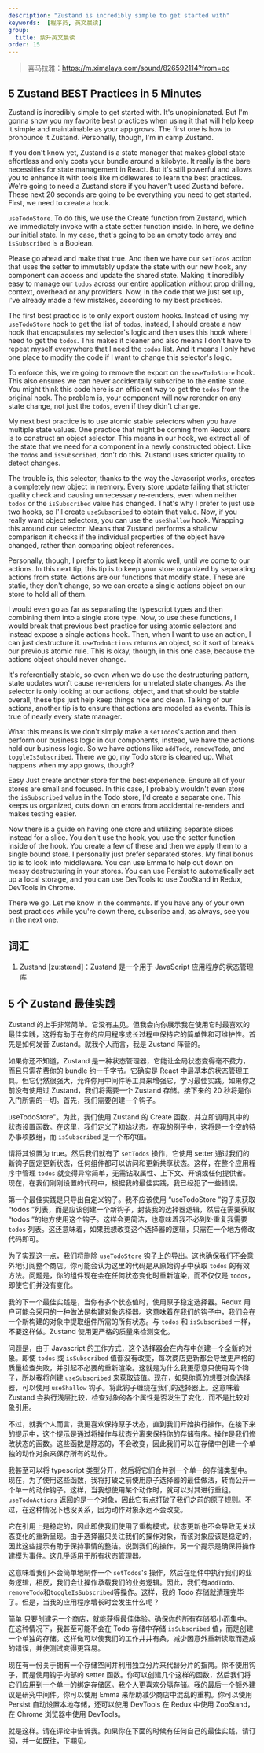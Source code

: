 ```yaml
---
description: "Zustand is incredibly simple to get started with"
keywords:  [程序员, 英文晨读]
group:
  title: 紫升英文晨读
order: 15
---
```


> 喜马拉雅：https://m.ximalaya.com/sound/826592114?from=pc

## 5 Zustand BEST Practices in 5 Minutes

Zustand is incredibly simple to get started with. It's unopinionated. But I'm gonna show you my favorite best practices when using it that will help keep it simple and maintainable as your app grows. The first one is how to pronounce it Zustand. Personally, though, I'm in camp Zustand.

If you don't know yet, Zustand is a state manager that makes global state effortless and only costs your bundle around a kilobyte. It really is the bare necessities for state management in React. But it's still powerful and allows you to enhance it with tools like middlewares to learn the best practices. We're going to need a Zustand store if you haven't used Zustand before. These next 20 seconds are going to be everything you need to get started. First, we need to create a hook.

`useTodoStore`. To do this, we use the Create function from Zustand, which we immediately invoke with a state setter function inside. In here, we define our initial state. In my case, that's going to be an empty todo array and `isSubscribed` is a Boolean.

Please go ahead and make that true. And then we have our `setTodos` action that uses the setter to immutably update the state with our new hook, any component can access and update the shared state. Making it incredibly easy to manage our `todos` across our entire application without prop drilling, context, overhead or any providers. Now, in the code that we just set up, I've already made a few mistakes, according to my best practices.

The first best practice is to only export custom hooks. Instead of using my `useTodoStore` hook to get the list of `todos`, instead, I should create a new hook that encapsulates my selector's logic and then uses this hook where I need to get the `todos`. This makes it cleaner and also means I don't have to repeat myself everywhere that I need the `todos` list. And it means I only have one place to modify the code if I want to change this selector's logic.

To enforce this, we're going to remove the export on the `useTodoStore` hook. This also ensures we can never accidentally subscribe to the entire store. You might think this code here is an efficient way to get the `todos` from the original hook. The problem is, your component will now rerender on any state change, not just the `todos`, even if they didn't change.

My next best practice is to use atomic stable selectors when you have multiple state values. One practice that might be coming from Redux users is to construct an object selector. This means in our hook, we extract all of the state that we need for a component in a newly constructed object. Like the `todos` and `isSubscribed`, don't do this. Zustand uses stricter quality to detect changes.

The trouble is, this selector, thanks to the way the Javascript works, creates a completely new object in memory. Every store update failing that stricter quality check and causing unnecessary re-renders, even when neither `todos` or the `isSubscribed` value has changed. That's why I prefer to just use two hooks, so I'll create `useSubscribed` to obtain that value. Now, if you really want object selectors, you can use the `useShallow` hook. Wrapping this around our selector. Means that Zustand performs a shallow comparison it checks if the individual properties of the object have changed, rather than comparing object references.

Personally, though, I prefer to just keep it atomic well, until we come to our actions. In this next tip, this tip is to keep your store organized by separating actions from state. Actions are our functions that modify state. These are static, they don't change, so we can create a single actions object on our store to hold all of them.

I would even go as far as separating the typescript types and then combining them into a single store type. Now, to use these functions, I would break that previous best practice for using atomic selectors and instead expose a single actions hook. Then, when I want to use an action, I can just destructure it. `useTodoActions` returns an object, so it sort of breaks our previous atomic rule. This is okay, though, in this one case, because the actions object should never change.

It's referentially stable, so even when we do use the destructuring pattern, state updates won't cause re-renders for unrelated state changes. As the selector is only looking at our actions, object, and that should be stable overall, these tips just help keep things nice and clean. Talking of our actions, another tip is to ensure that actions are modeled as events. This is true of nearly every state manager.

What this means is we don't simply make a `setTodos`'s action and then perform our business logic in our components, instead, we have the actions hold our business logic. So we have actions like `addTodo`, `removeTodo`, and `toggleIsSubscribed`. There we go, my Todo store is cleaned up. What happens when my app grows, though?

Easy Just create another store for the best experience. Ensure all of your stores are small and focused. In this case, I probably wouldn't even store the `isSubscribed` value in the Todo store, I'd create a separate one. This keeps us organized, cuts down on errors from accidental re-renders and makes testing easier.

Now there is a guide on having one store and utilizing separate slices instead for a slice. You don't use the hook, you use the setter function inside of the hook. You create a few of these and then we apply them to a single bound store. I personally just prefer separated stores. My final bonus tip is to look into middleware. You can use Emma to help cut down on messy destructuring in your stores. You can use Persist to automatically set up a local storage, and you can use DevTools to use ZooStand in Redux, DevTools in Chrome.

There we go. Let me know in the comments. If you have any of your own best practices while you're down there, subscribe and, as always, see you in the next one.

## 词汇

1. Zustand [zuːstænd]：Zustand 是一个用于 JavaScript 应用程序的状态管理库

## 5 个 Zustand 最佳实践

Zustand 的上手非常简单。它没有主见。但我会向你展示我在使用它时最喜欢的最佳实践，这将有助于在你的应用程序成长过程中保持它的简单性和可维护性。首先是如何发音 Zustand。就我个人而言，我是 Zustand 阵营的。

如果你还不知道，Zustand 是一种状态管理器，它能让全局状态变得毫不费力，而且只需花费你的 bundle 约一千字节。它确实是 React 中最基本的状态管理工具。但它仍然很强大，允许你用中间件等工具来增强它，学习最佳实践。如果你之前没有使用过 Zustand，我们将需要一个 Zustand 存储。接下来的 20 秒将是你入门所需的一切。首先，我们需要创建一个钩子。

useTodoStore"。为此，我们使用 Zustand 的 Create 函数，并立即调用其中的状态设置函数。在这里，我们定义了初始状态。在我的例子中，这将是一个空的待办事项数组，而 `isSubscribed` 是一个布尔值。

请将其设置为 true。然后我们就有了 `setTodos` 操作，它使用 setter 通过我们的新钩子固定更新状态，任何组件都可以访问和更新共享状态。这样，在整个应用程序中管理 `todos` 就变得异常简单，无需钻取属性、上下文、开销或任何提供者。现在，在我们刚刚设置的代码中，根据我的最佳实践，我已经犯了一些错误。

第一个最佳实践是只导出自定义钩子。我不应该使用 “useTodoStore ”钩子来获取 “todos ”列表，而是应该创建一个新钩子，封装我的选择器逻辑，然后在需要获取 “todos ”的地方使用这个钩子。这样会更简洁，也意味着我不必到处重复我需要 `todos` 列表。这还意味着，如果我想改变这个选择器的逻辑，只需在一个地方修改代码即可。

为了实现这一点，我们将删除 `useTodoStore` 钩子上的导出。这也确保我们不会意外地订阅整个商店。你可能会认为这里的代码是从原始钩子中获取 `todos` 的有效方法。问题是，你的组件现在会在任何状态变化时重新渲染，而不仅仅是 `todos`，即使它们并没有变化。

我的下一个最佳实践是，当你有多个状态值时，使用原子稳定选择器。Redux 用户可能会采用的一种做法是构建对象选择器。这意味着在我们的钩子中，我们会在一个新构建的对象中提取组件所需的所有状态。与 `todos` 和 `isSubscribed` 一样，不要这样做。Zustand 使用更严格的质量来检测变化。

问题是，由于 Javascript 的工作方式，这个选择器会在内存中创建一个全新的对象。即使 `todos` 或 `isSubscribed` 值都没有改变，每次商店更新都会导致更严格的质量检查失败，并引起不必要的重新渲染。这就是为什么我更愿意只使用两个钩子，所以我将创建 `useSubscribed` 来获取该值。现在，如果你真的想要对象选择器，可以使用 `useShallow` 钩子。将此钩子缠绕在我们的选择器上。这意味着 Zustand 会执行浅层比较，检查对象的各个属性是否发生了变化，而不是比较对象引用。

不过，就我个人而言，我更喜欢保持原子状态，直到我们开始执行操作。在接下来的提示中，这个提示是通过将操作与状态分离来保持你的存储有序。操作是我们修改状态的函数。这些函数是静态的，不会改变，因此我们可以在存储中创建一个单独的动作对象来保存所有的动作。

我甚至可以将 typescript 类型分开，然后将它们合并到一个单一的存储类型中。现在，为了使用这些函数，我将打破之前使用原子选择器的最佳做法，转而公开一个单一的动作钩子。这样，当我想使用某个动作时，就可以对其进行重组。`useTodoActions` 返回的是一个对象，因此它有点打破了我们之前的原子规则。不过，在这种情况下也没关系，因为动作对象永远不会改变。

它在引用上是稳定的，因此即使我们使用了重构模式，状态更新也不会导致无关状态变化的重新呈现。由于选择器只关注我们的操作对象，而该对象应该是稳定的，因此这些提示有助于保持事情的整洁。说到我们的操作，另一个提示是确保将操作建模为事件。这几乎适用于所有状态管理器。

这意味着我们不会简单地制作一个 `setTodos`'s 操作，然后在组件中执行我们的业务逻辑，相反，我们会让操作承载我们的业务逻辑。因此，我们有`addTodo`、`removeTodo`和`toggleIsSubscribed`等操作。这样，我的 Todo 存储就清理完毕了。但是，当我的应用程序增长时会发生什么呢？

简单 只要创建另一个商店，就能获得最佳体验。确保你的所有存储都小而集中。在这种情况下，我甚至可能不会在 Todo 存储中存储 `isSubscribed` 值，而是创建一个单独的存储。这样做可以使我们的工作井井有条，减少因意外重新读取而造成的错误，并使测试变得更容易。

现在有一份关于拥有一个存储空间并利用独立分片来代替分片的指南。你不使用钩子，而是使用钩子内部的 setter 函数。你可以创建几个这样的函数，然后我们将它们应用到一个单一的绑定存储区。我个人更喜欢分隔存储。我的最后一个额外建议是研究中间件。你可以使用 Emma 来帮助减少商店中混乱的重构。你可以使用 Persist 自动设置本地存储，还可以使用 DevTools 在 Redux 中使用 ZooStand，在 Chrome 浏览器中使用 DevTools。

就是这样。请在评论中告诉我。如果你在下面的时候有任何自己的最佳实践，请订阅，并一如既往，下期见。
